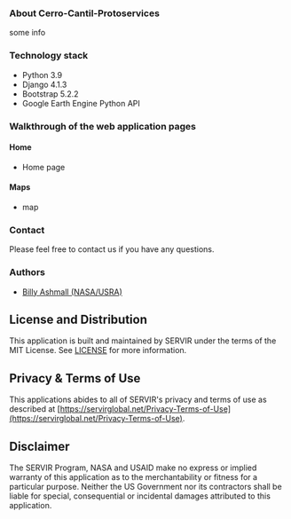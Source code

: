 ### About Cerro-Cantil-Protoservices
some info
 
### Technology stack

* Python 3.9
* Django 4.1.3
* Bootstrap 5.2.2
* Google Earth Engine Python API

### Walkthrough of the web application pages

#### Home

* Home page  

#### Maps

* map

### Contact

Please feel free to contact us if you have any questions.

### Authors
- [Billy Ashmall (NASA/USRA)](https://github.com/billyz313)

## License and Distribution

This application is built and maintained by SERVIR under the terms of the MIT License. See
[LICENSE](https://github.com/SERVIR/AppTemplate2022/blob/master/license) for more information.

## Privacy & Terms of Use

This applications abides to all of SERVIR's privacy and terms of use as described
at [https://servirglobal.net/Privacy-Terms-of-Use](https://servirglobal.net/Privacy-Terms-of-Use).

## Disclaimer

The SERVIR Program, NASA and USAID make no express or implied warranty of this application as to the merchantability or
fitness for a particular purpose. Neither the US Government nor its contractors shall be liable for special,
consequential or incidental damages attributed to this application.